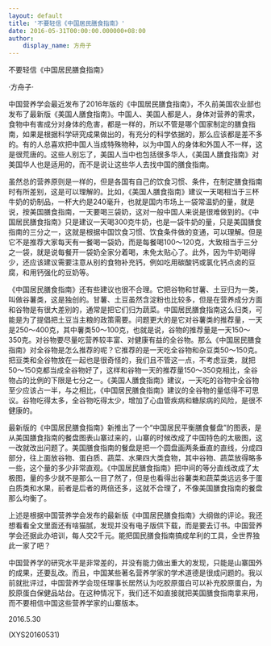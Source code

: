 ```yaml
---
layout: default
title: '不要轻信《中国居民膳食指南》'
date: 2016-05-31T00:00:00.000000+08:00
author:
    display_name: 方舟子
---
```


不要轻信《中国居民膳食指南》

·方舟子·

中国营养学会最近发布了2016年版的《中国居民膳食指南》，不久前美国农业部也发布了最新版《美国人膳食指南》。中国人、美国人都是人，身体对营养的需求，食物中有害成分对身体的危害，都是一样的，所以不管是哪个国家制定的膳食指南，如果是根据科学研究成果做出的，有充分的科学依据的，那么应该都是差不多的。有的人总喜欢把中国人当成特殊物种，以为中国人的身体和外国人不一样，这是很荒唐的。这些人别忘了，美国人当中也包括很多华人，《美国人膳食指南》对美国华人也是适用的，而不是说让这些华人去找中国的膳食指南。

虽然总的营养原则是一样的，但是各国有自己的饮食习惯、条件，在制定膳食指南时有所差别，这是可以理解的。比如，《美国人膳食指南》建议一天喝相当于三杯牛奶的奶制品，一杯大约是240毫升，也就是国内市场上一袋常温奶的量，就是说，按美国膳食指南，一天要喝三袋奶，这对一般中国人来说是很难做到的。《中国居民膳食指南》只是建议一天喝300克牛奶，也是一袋牛奶的量，只是美国膳食指南的三分之一，这就是根据中国饮食习惯、饮食条件做的变通，可以理解。但是它不是推荐大家每天有一餐喝一袋奶，而是每餐喝100～120克，大致相当于三分之一袋，就是说每餐开一袋奶全家分着喝，未免太贴心了。此外，因为牛奶喝得少，还应该建议需要注意从别的食物补充钙，例如吃用碳酸钙或氯化钙点卤的豆腐，和用钙强化的豆奶等。

《中国居民膳食指南》还有些建议也很不合理。它把谷物和甘薯、土豆归为一类，叫做谷薯类，这是独创的。甘薯、土豆虽然含淀粉也比较多，但是在营养成分方面和谷物是有很大差别的，通常是把它们归为蔬菜。中国居民膳食指南这么归类，可能是为了提倡把土豆当主粮的政策需要。问题更大的是它对谷薯类的推荐量，一天是250～400克，其中薯类50～100克，也就是说，谷物的推荐量是一天150～350克。对谷物要尽量吃营养较丰富、对健康有益的全谷物。那么《中国居民膳食指南》对全谷物是怎么推荐的呢？它推荐的是一天吃全谷物和杂豆类50～150克。把豆类和全谷物放在一起也是很奇怪的，我们且不管这一点，不考虑豆类，就把50～150克都当成全谷物好了，这样和谷物一天的推荐量150～350克相比，全谷物占的比例的下限是七分之一。《美国人膳食指南》建议，一天吃的谷物中全谷物至少应该占一半，与之相比，《中国居民膳食指南》建议的全谷物的量低得不可思议。谷物吃得太多，全谷物吃得太少，增加了心血管疾病和糖尿病的风险，是很不健康的。

最新版的《中国居民膳食指南》新推出了一个“中国居民平衡膳食餐盘”的图表，是从美国膳食指南的餐盘图表山寨过来的，山寨的时候改成了中国特色的太极图，这一改就改出问题了。美国膳食指南的餐盘是把一个圆盘画两条垂直的直线，分成四部分，往上面放谷物、蛋白质、蔬菜、水果四大类食物，其中谷物、蔬菜放得略多一些，这个量的多少非常直观。《中国居民膳食指南》把中间的等分直线改成了太极图，量的多少就不是那么一目了然了，但是也看得出谷薯类和蔬菜类远远多于蛋白质类和水果，前者是后者的两倍还多，这就不合理了，不像美国膳食指南的餐盘那么均衡了。

上述是根据中国营养学会发布的最新版《中国居民膳食指南》大纲做的评论。我还想看看全文里面还有啥猫腻，发现并没有电子版供下载，而是要去订书。中国营养学会还据此办培训，每人交2千元。能把国民膳食指南搞成牟利的工具，全世界独此一家了吧？

中国营养学的研究水平是非常差的，并没有能力做出重大的发现，只能是山寨国外的成果，还要乱改。而且，中国某些著名营养学家的学术道德是很成问题的。我以前就批评过，中国营养学会现任理事长居然认为吃胶原蛋白可以补充胶原蛋白，为胶原蛋白保健品站台。在这种情况下，我们还不如直接就把美国膳食指南拿来用，而不要相信中国这些营养学家的山寨版本。

2016.5.30

(XYS20160531)

